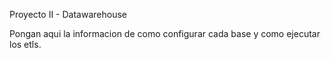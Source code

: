 Proyecto II - Datawarehouse

Pongan aqui la informacion de como configurar cada base y como ejecutar los etls.